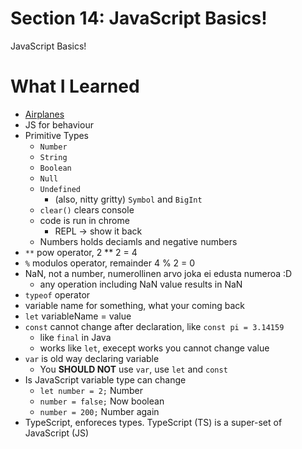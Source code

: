 # Section 14: JavaScript Basics!

JavaScript Basics!

# What I Learned

* [Airplanes](https://codepen.io/ste-vg/details/GRooLza)
* JS for behaviour
* Primitive Types
    * `Number`
    * `String`
    * `Boolean`
    * `Null`
    * `Undefined`
        * (also, nitty gritty) `Symbol` and `BigInt`
    * `clear()` clears console
    * code is run in chrome
        * REPL -> show it back
    * Numbers holds deciamls and negative numbers
* `**` pow operator, 2 ** 2 = 4
* `%` modulos operator, remainder 4 % 2 = 0 
* NaN, not a number, numerollinen arvo joka ei edusta numeroa :D 
    * any operation including NaN value results in NaN  
* `typeof` operator
* variable name for something, what your coming back
* `let` variableName = value
* ` const ` cannot change after declaration, like `const pi = 3.14159`
	* like `final` in Java
	* works like `let`, execept works you cannot change value
* `var` is old way declaring variable
	* You **SHOULD NOT** use `var`, use `let` and `const`
* Is JavaScript variable type can change
	* `let number = 2;` Number
	* `number = false;` Now boolean
	* `number = 200;` Number again
* TypeScript, enforeces types. TypeScript (TS) is a super-set of JavaScript (JS)





